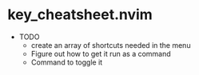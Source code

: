 # key_cheatsheet.nvim

* TODO
    * create an array of shortcuts needed in the menu
    * Figure out how to get it run as a command
    * Command to toggle it
